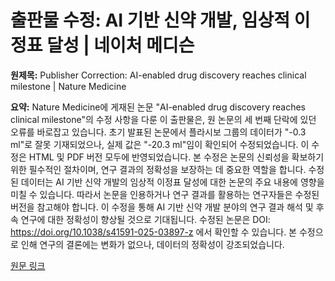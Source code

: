 # 출판물 수정: AI 기반 신약 개발, 임상적 이정표 달성 | 네이처 메디슨

**원제목:** Publisher Correction: AI-enabled drug discovery reaches clinical milestone | Nature Medicine

**요약:** Nature Medicine에 게재된 논문 "AI-enabled drug discovery reaches clinical milestone"의 수정 사항을 다룬 이 출판물은, 원 논문의 세 번째 단락에 있던 오류를 바로잡고 있습니다.  초기 발표된 논문에서 플라시보 그룹의 데이터가 "-0.3 ml"로 잘못 기재되었으나, 실제 값은 "-20.3 ml"임이 확인되어 수정되었습니다.  이 수정은 HTML 및 PDF 버전 모두에 반영되었습니다.  본 수정은 논문의 신뢰성을 확보하기 위한 필수적인 절차이며,  연구 결과의 정확성을 보장하는 데 중요한 역할을 합니다.  수정된 데이터는 AI 기반 신약 개발의 임상적 이정표 달성에 대한 논문의 주요 내용에 영향을 미칠 수 있습니다.  따라서 논문을 인용하거나 연구 결과를 활용하는 연구자들은 수정된 버전을 참고해야 합니다.  이 수정을 통해  AI 기반 신약 개발 분야의 연구 결과 해석 및  후속 연구에 대한 정확성이 향상될 것으로 기대됩니다.  수정된 논문은 DOI: https://doi.org/10.1038/s41591-025-03897-z 에서 확인할 수 있습니다.  본 수정으로 인해 연구의 결론에는 변화가 없으나, 데이터의 정확성이 강조되었습니다.

[원문 링크](https://www.nature.com/articles/s41591-025-03897-z)
